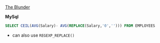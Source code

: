 [The Blunder](https://www.hackerrank.com/challenges/the-blunder/problem)

**MySql**
```sql
SELECT CEIL(AVG(Salary)- AVG(REPLACE(Salary,'0',''))) FROM EMPLOYEES
```

- can also use `REGEXP_REPLACE()`
